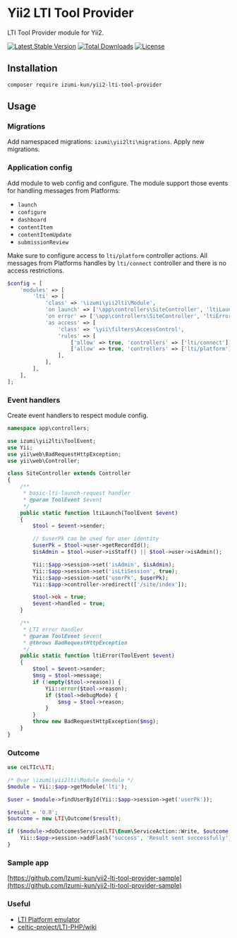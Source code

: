 Yii2 LTI Tool Provider
======================

LTI Tool Provider module for Yii2.

[![Latest Stable Version](https://poser.pugx.org/izumi-kun/yii2-lti-tool-provider/v/stable)](https://packagist.org/packages/izumi-kun/yii2-lti-tool-provider)
[![Total Downloads](https://poser.pugx.org/izumi-kun/yii2-lti-tool-provider/downloads)](https://packagist.org/packages/izumi-kun/yii2-lti-tool-provider)
[![License](https://poser.pugx.org/izumi-kun/yii2-lti-tool-provider/license)](https://packagist.org/packages/izumi-kun/yii2-lti-tool-provider)

Installation
------------

```
composer require izumi-kun/yii2-lti-tool-provider
```

Usage
-----

### Migrations

Add namespaced migrations: `izumi\yii2lti\migrations`. Apply new migrations.

### Application config

Add module to web config and configure. The module support those events for handling messages from Platforms:

- `launch`
- `configure`
- `dashboard`
- `contentItem`
- `contentItemUpdate`
- `submissionReview`

Make sure to configure access to `lti/platform` controller actions.
All messages from Platforms handles by `lti/connect` controller and there is no access restrictions.

```php
$config = [
    'modules' => [
        'lti' => [
            'class' => '\izumi\yii2lti\Module',
            'on launch' => ['\app\controllers\SiteController', 'ltiLaunch'],
            'on error' => ['\app\controllers\SiteController', 'ltiError'],
            'as access' => [
                'class' => '\yii\filters\AccessControl',
                'rules' => [
                    ['allow' => true, 'controllers' => ['lti/connect']],
                    ['allow' => true, 'controllers' => ['lti/platform'], 'roles' => ['admin']],
                ],
            ],
        ],
    ],
];
```

### Event handlers

Create event handlers to respect module config.

```php
namespace app\controllers;

use izumi\yii2lti\ToolEvent;
use Yii;
use yii\web\BadRequestHttpException;
use yii\web\Controller;

class SiteController extends Controller
{
    /**
     * basic-lti-launch-request handler
     * @param ToolEvent $event
     */
    public static function ltiLaunch(ToolEvent $event)
    {
        $tool = $event->sender;

        // $userPk can be used for user identity
        $userPk = $tool->user->getRecordId();
        $isAdmin = $tool->user->isStaff() || $tool->user->isAdmin();

        Yii::$app->session->set('isAdmin', $isAdmin);
        Yii::$app->session->set('isLtiSession', true);
        Yii::$app->session->set('userPk', $userPk);
        Yii::$app->controller->redirect(['/site/index']);

        $tool->ok = true;
        $event->handled = true;
    }

    /**
     * LTI error handler
     * @param ToolEvent $event
     * @throws BadRequestHttpException
     */
    public static function ltiError(ToolEvent $event)
    {
        $tool = $event->sender;
        $msg = $tool->message;
        if (!empty($tool->reason)) {
            Yii::error($tool->reason);
            if ($tool->debugMode) {
                $msg = $tool->reason;
            }
        }
        throw new BadRequestHttpException($msg);
    }
}
```

### Outcome

```php
use ceLTIc\LTI;

/* @var \izumi\yii2lti\Module $module */
$module = Yii::$app->getModule('lti');

$user = $module->findUserById(Yii::$app->session->get('userPk'));

$result = '0.8';
$outcome = new LTI\Outcome($result);

if ($module->doOutcomesService(LTI\Enum\ServiceAction::Write, $outcome, $user)) {
    Yii::$app->session->addFlash('success', 'Result sent successfully');
}
```

### Sample app

[https://github.com/Izumi-kun/yii2-lti-tool-provider-sample](https://github.com/Izumi-kun/yii2-lti-tool-provider-sample)

### Useful

- [LTI Platform emulator](https://saltire.lti.app/platform)
- [celtic-project/LTI-PHP/wiki](https://github.com/celtic-project/LTI-PHP/wiki)
